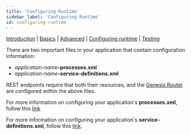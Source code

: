 ```yaml
---
title: 'Configuring Runtime'
sidebar_label: 'Configuring Runtime'
id: configuring-runtime
---
```


[Introduction](/server-modules/integration/rest-endpoints/introduction/)  | [Basics](/server-modules/integration/rest-endpoints/basics/) | [Advanced](/server-modules/integration/rest-endpoints/advanced/) | [Configuring runtime](/server-modules/integration/rest-endpoints/configuring-runtime/) | [Testing](/server-modules/integration/rest-endpoints/testing/)

There are two important files in your application that contain configuration information:
- _application-name_**-processes.xml**
- _application-name_**-service-definitions.xml**

REST endpoints require that both their resources, and the [Genesis Router](/server-modules/configuring-runtime/genesis-router/) are configured within the above files.

For more information on configuring your application's **processes.xml**, follow this [link](/server-modules/configuring-runtime/processes)

For more information on configuring your application's **service-definitions.xml**, follow this [link](/server-modules/configuring-runtime/service-definitions).